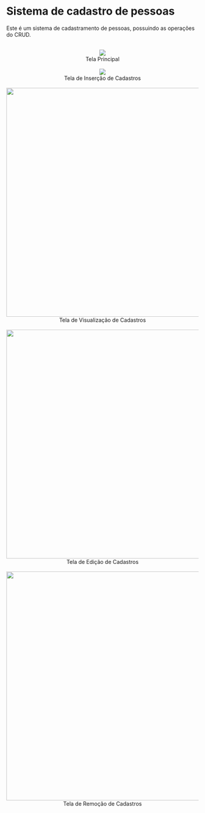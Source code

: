 # Sistema de cadastro de pessoas

Este é um sistema de cadastramento de pessoas, possuindo as operações do CRUD.


<br>
<div align="center">
  <img src="https://user-images.githubusercontent.com/38301852/209893814-1b75cd99-8df6-49b7-a5d0-3da0caf3404a.png"/>
  <br><span style-font = "font-size: xx-small"> Tela Principal</span>
</div>

<br>
<div align="center">
  <img src="https://user-images.githubusercontent.com/38301852/209893935-46b13977-d7de-4f85-a94a-c2eed29bee21.png"/>
  <br><span style-font = "font-size: xx-small"> Tela de Inserção de Cadastros</span>
</div>

<br>
<div align="center">
  <img src="https://user-images.githubusercontent.com/38301852/209893942-3e5ef871-be95-4d31-8158-af09043ea3eb.png" width="600"/>
  <br><span style-font = "font-size: xx-small"> Tela de Visualização de Cadastros</span>
</div>

<br>
<div align="center">
  <img src="https://user-images.githubusercontent.com/38301852/209893947-bbb75042-3a47-4874-acc3-4b964677c980.png" width="600"/>
  <br><span style-font = "font-size: xx-small"> Tela de Edição de Cadastros</span>
</div>

<br>
<div align="center">
  <img src="https://user-images.githubusercontent.com/38301852/209893955-4a569b70-de1d-448d-a2c0-168b3c99e4bd.png" width="600"/>
  <br><span style-font = "font-size: xx-small"> Tela de Remoção de Cadastros</span>
</div>

